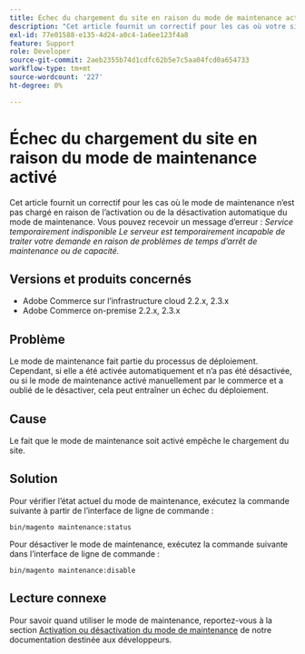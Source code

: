 ```yaml
---
title: Échec du chargement du site en raison du mode de maintenance activé
description: "Cet article fournit un correctif pour les cas où votre site ne se charge pas en raison de l’activation ou de la désactivation automatique du mode de maintenance. Vous pouvez recevoir un message d’erreur : *Service temporairement indisponible Le serveur ne peut temporairement pas traiter votre demande en raison de problèmes de temps d’arrêt de maintenance ou de capacité.*"
exl-id: 77e01588-e135-4d24-a0c4-1a6ee123f4a8
feature: Support
role: Developer
source-git-commit: 2aeb2355b74d1cdfc62b5e7c5aa04fcd0a654733
workflow-type: tm+mt
source-wordcount: '227'
ht-degree: 0%

---
```


# Échec du chargement du site en raison du mode de maintenance activé

Cet article fournit un correctif pour les cas où le mode de maintenance n’est pas chargé en raison de l’activation ou de la désactivation automatique du mode de maintenance. Vous pouvez recevoir un message d’erreur : *Service temporairement indisponible Le serveur est temporairement incapable de traiter votre demande en raison de problèmes de temps d’arrêt de maintenance ou de capacité.*

## Versions et produits concernés

* Adobe Commerce sur l’infrastructure cloud 2.2.x, 2.3.x
* Adobe Commerce on-premise 2.2.x, 2.3.x

## Problème

Le mode de maintenance fait partie du processus de déploiement. Cependant, si elle a été activée automatiquement et n’a pas été désactivée, ou si le mode de maintenance activé manuellement par le commerce et a oublié de le désactiver, cela peut entraîner un échec du déploiement.

## Cause

Le fait que le mode de maintenance soit activé empêche le chargement du site.

## Solution

Pour vérifier l’état actuel du mode de maintenance, exécutez la commande suivante à partir de l’interface de ligne de commande :

```
bin/magento maintenance:status
```

Pour désactiver le mode de maintenance, exécutez la commande suivante dans l’interface de ligne de commande :

```
bin/magento maintenance:disable
```

## Lecture connexe

Pour savoir quand utiliser le mode de maintenance, reportez-vous à la section [Activation ou désactivation du mode de maintenance](https://experienceleague.adobe.com/fr/docs/commerce-operations/installation-guide/tutorials/maintenance-mode) de notre documentation destinée aux développeurs.
